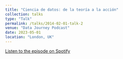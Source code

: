 ```yaml
---
title: "Ciencia de datos: de la teoría a la acción"
collection: talks
type: "Talk"
permalink: /talks/2014-02-01-talk-2
venue: "Data Journey Podcast"
date: 2023-05-01
location: "London, UK"
---
```


[Listen to the episode on Spotify](https://open.spotify.com/episode/4xobetEXNML7b2T5E37eYT?si=02d2db967e744b5d&nd=1)

